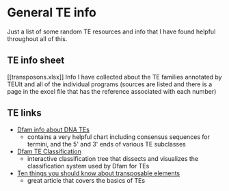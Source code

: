# General TE info

Just a list of some random TE resources and info that I have found helpful throughout all of this.

## TE info sheet

[[transposons.xlsx]]
Info I have collected about the TE families annotated by TEUlt and all of the individual programs (sources are listed and there is a page in the excel file that has the reference associated with each number)

## TE links

- [Dfam info about DNA TEs](https://www.dfam.org/classification/dna-termini)
  - contains a very helpful chart including consensus sequences for termini, and the 5' and 3' ends of various TE subclasses
- [Dfam TE Classification](https://www.dfam.org/classification/tree)
  - interactive classification tree that dissects and visualizes the classification system used by Dfam for TEs
- [Ten things you should know about transposable elements](https://genomebiology.biomedcentral.com/articles/10.1186/s13059-018-1577-z)
  - great article that covers the basics of TEs
